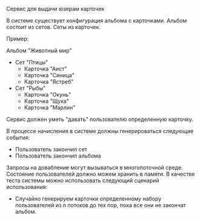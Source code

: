 Сервис для выдачи юзерам карточек

В системе существует конфигурация альбома с карточками. Альбом состоит из сетов. Сеты из карточек.

Пример:

Альбом "Животный мир"
- Сет "Птицы"
  - Карточка "Аист"
  - Карточка "Синица"
  - Карточка "Ястреб"
- Сет "Рыбы"
  - Карточка "Окунь"
  - Карточка "Щука"
  - Карточка "Марлин"

Сервис должен уметь "давать" пользователю определенную карточку.

В процессе начисления в системе должны генерироваться следующие события:
- Пользователь закончил сет
- Пользователь закончил альбома

Запросы на довабление могут вызываться в многопоточной среде. Состояние пользователей должно можем хранить в памяти.
В качестве теста системы можно использовать следующий сценарий использования:
- Случайно генерируем карточки определенному набору пользователей из n потоков до тех пор, пока все они не закончат альбом.